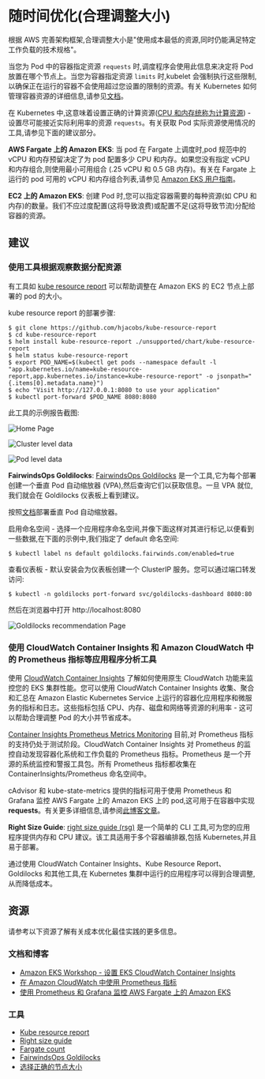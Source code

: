 # 随时间优化(合理调整大小)

根据 AWS 完善架构框架,合理调整大小是"使用成本最低的资源,同时仍能满足特定工作负载的技术规格"。

当您为 Pod 中的容器指定资源 `requests` 时,调度程序会使用此信息来决定将 Pod 放置在哪个节点上。当您为容器指定资源 `limits` 时,kubelet 会强制执行这些限制,以确保正在运行的容器不会使用超过您设置的限制的资源。有关 Kubernetes 如何管理容器资源的详细信息,请参见[文档](https://kubernetes.io/docs/concepts/configuration/manage-resources-containers/)。

在 Kubernetes 中,这意味着设置正确的计算资源([CPU 和内存统称为计算资源](https://kubernetes.io/docs/concepts/configuration/manage-resources-containers/)) - 设置尽可能接近实际利用率的资源 `requests`。有关获取 Pod 实际资源使用情况的工具,请参见下面的建议部分。

**AWS Fargate 上的 Amazon EKS**: 当 pod 在 Fargate 上调度时,pod 规范中的 vCPU 和内存预留决定了为 pod 配置多少 CPU 和内存。如果您没有指定 vCPU 和内存组合,则使用最小可用组合 (.25 vCPU 和 0.5 GB 内存)。有关在 Fargate 上运行的 pod 可用的 vCPU 和内存组合列表,请参见 [Amazon EKS 用户指南](https://docs.aws.amazon.com/eks/latest/userguide/fargate-pod-configuration.html)。

**EC2 上的 Amazon EKS**: 创建 Pod 时,您可以指定容器需要的每种资源(如 CPU 和内存)的数量。我们不应过度配置(这将导致浪费)或配置不足(这将导致节流)分配给容器的资源。

## 建议
### 使用工具根据观察数据分配资源
有工具如 [kube resource report](https://github.com/hjacobs/kube-resource-report) 可以帮助调整在 Amazon EKS 的 EC2 节点上部署的 pod 的大小。

kube resource report 的部署步骤:
```
$ git clone https://github.com/hjacobs/kube-resource-report
$ cd kube-resource-report
$ helm install kube-resource-report ./unsupported/chart/kube-resource-report
$ helm status kube-resource-report
$ export POD_NAME=$(kubectl get pods --namespace default -l "app.kubernetes.io/name=kube-resource-report,app.kubernetes.io/instance=kube-resource-report" -o jsonpath="{.items[0].metadata.name}")
$ echo "Visit http://127.0.0.1:8080 to use your application"
$ kubectl port-forward $POD_NAME 8080:8080
```
此工具的示例报告截图:

![Home Page](../images/kube-resource-report1.png)

![Cluster level data](../images/kube-resource-report2.png)

![Pod level data](../images/kube-resource-report3.png)

**FairwindsOps Goldilocks**: [FairwindsOps Goldilocks](https://github.com/FairwindsOps/goldilocks) 是一个工具,它为每个部署创建一个垂直 Pod 自动缩放器 (VPA),然后查询它们以获取信息。一旦 VPA 就位,我们就会在 Goldilocks 仪表板上看到建议。

按照[文档](https://docs.aws.amazon.com/eks/latest/userguide/vertical-pod-autoscaler.html)部署垂直 Pod 自动缩放器。

启用命名空间 - 选择一个应用程序命名空间,并像下面这样对其进行标记,以便看到一些数据,在下面的示例中,我们指定了 default 命名空间:

```
$ kubectl label ns default goldilocks.fairwinds.com/enabled=true
```

查看仪表板 - 默认安装会为仪表板创建一个 ClusterIP 服务。您可以通过端口转发访问:

```
$ kubectl -n goldilocks port-forward svc/goldilocks-dashboard 8080:80
```

然后在浏览器中打开 http://localhost:8080

![Goldilocks recommendation Page](../images/Goldilocks.png)

### 使用 CloudWatch Container Insights 和 Amazon CloudWatch 中的 Prometheus 指标等应用程序分析工具

使用 [CloudWatch Container Insights](https://docs.aws.amazon.com/AmazonCloudWatch/latest/monitoring/deploy-container-insights-EKS.html) 了解如何使用原生 CloudWatch 功能来监控您的 EKS 集群性能。您可以使用 CloudWatch Container Insights 收集、聚合和汇总在 Amazon Elastic Kubernetes Service 上运行的容器化应用程序和微服务的指标和日志。这些指标包括 CPU、内存、磁盘和网络等资源的利用率 - 这可以帮助合理调整 Pod 的大小并节省成本。

[Container Insights Prometheus Metrics Monitoring](https://docs.aws.amazon.com/AmazonCloudWatch/latest/monitoring/ContainerInsights-Prometheus-metrics.html) 目前,对 Prometheus 指标的支持仍处于测试阶段。CloudWatch Container Insights 对 Prometheus 的监控自动发现容器化系统和工作负载的 Prometheus 指标。Prometheus 是一个开源的系统监控和警报工具包。所有 Prometheus 指标都收集在 ContainerInsights/Prometheus 命名空间中。

cAdvisor 和 kube-state-metrics 提供的指标可用于使用 Prometheus 和 Grafana 监控 AWS Fargate 上的 Amazon EKS 上的 pod,这可用于在容器中实现 **requests**。有关更多详细信息,请参阅[此博客文章](https://aws.amazon.com/blogs/containers/monitoring-amazon-eks-on-aws-fargate-using-prometheus-and-grafana/)。

**Right Size Guide**: [right size guide (rsg)](https://mhausenblas.info/right-size-guide/) 是一个简单的 CLI 工具,可为您的应用程序提供内存和 CPU 建议。该工具适用于多个容器编排器,包括 Kubernetes,并且易于部署。

通过使用 CloudWatch Container Insights、Kube Resource Report、Goldilocks 和其他工具,在 Kubernetes 集群中运行的应用程序可以得到合理调整,从而降低成本。

## 资源
请参考以下资源了解有关成本优化最佳实践的更多信息。

### 文档和博客
+	[Amazon EKS Workshop - 设置 EKS CloudWatch Container Insights](https://www.eksworkshop.com/intermediate/250_cloudwatch_container_insights/)
+	[在 Amazon CloudWatch 中使用 Prometheus 指标](https://aws.amazon.com/blogs/containers/using-prometheus-metrics-in-amazon-cloudwatch/)
+ [使用 Prometheus 和 Grafana 监控 AWS Fargate 上的 Amazon EKS](https://aws.amazon.com/blogs/containers/monitoring-amazon-eks-on-aws-fargate-using-prometheus-and-grafana/)

### 工具
+  [Kube resource report](https://github.com/hjacobs/kube-resource-report)
+  [Right size guide](https://github.com/mhausenblas/right-size-guide)
+ [Fargate count](https://github.com/mreferre/fargatecount)
+ [FairwindsOps Goldilocks](https://github.com/FairwindsOps/goldilocks)
+ [选择正确的节点大小](https://learnk8s.io/research#choosing-node-size)